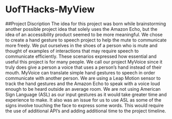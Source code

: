 # UofTHacks-MyView

##Project Discription
The idea for this project was born while brainstorming another possible project idea that solely uses the Amazon Echo, but the idea of an accessibility product seemed to be more meaningful. We chose to create a hand gesture to speech project to help the mute to communicate more freely. We put ourselves in the shoes of a person who is mute and thought of examples of interactions that may require speech to communicate efficiently. These scenarios expressed how essential and useful this project is for many people. We call our project MyVoice since it truly does give a person a voice that uses a person’s hand instead of their mouth. MyVoice can translate simple hand gestures to speech in order communicate with another person. We are using a Leap Motion sensor to track the hand gestures and the Amazon Echo to speak with a voice loud enough to be heard outside an average room. We are not using American Sign Language (ASL) as our input gestures as it would take greater time and experience to make. It also was an issue for us to use ASL as some of the signs involve touching the face to express some words. This would require the use of additional API’s and adding additional time to the project timeline.
